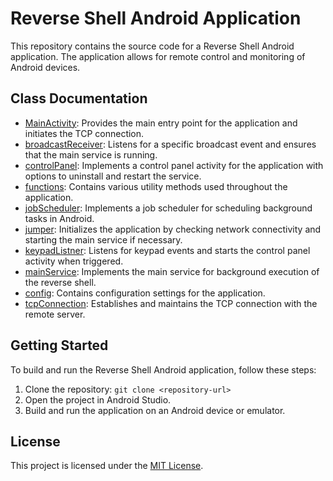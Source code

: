# Reverse Shell Android Application

This repository contains the source code for a Reverse Shell Android application. The application allows for remote control and monitoring of Android devices.

## Class Documentation

- [MainActivity](MainActivity.md): Provides the main entry point for the application and initiates the TCP connection.
- [broadcastReceiver](broadcastReceiver.md): Listens for a specific broadcast event and ensures that the main service is running.
- [controlPanel](controlPanel.md): Implements a control panel activity for the application with options to uninstall and restart the service.
- [functions](functions.md): Contains various utility methods used throughout the application.
- [jobScheduler](jobScheduler.md): Implements a job scheduler for scheduling background tasks in Android.
- [jumper](jumper.md): Initializes the application by checking network connectivity and starting the main service if necessary.
- [keypadListner](keypadListner.md): Listens for keypad events and starts the control panel activity when triggered.
- [mainService](mainService.md): Implements the main service for background execution of the reverse shell.
- [config](config.md): Contains configuration settings for the application.
- [tcpConnection](tcpConnection.md): Establishes and maintains the TCP connection with the remote server.

## Getting Started

To build and run the Reverse Shell Android application, follow these steps:

1. Clone the repository: `git clone <repository-url>`
2. Open the project in Android Studio.
3. Build and run the application on an Android device or emulator.

## License

This project is licensed under the [MIT License](LICENSE).

